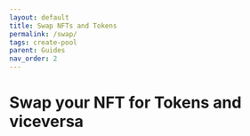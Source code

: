 ```yaml
---
layout: default
title: Swap NFTs and Tokens
permalink: /swap/
tags: create-pool
parent: Guides
nav_order: 2
---
```


# Swap your NFT for Tokens and viceversa
